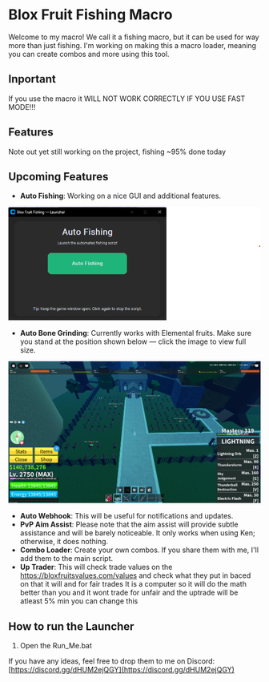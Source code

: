 # Blox Fruit Fishing Macro

Welcome to my macro! We call it a fishing macro, but it can be used for way more than just fishing. I'm working on making this a macro loader, meaning you can create combos and more using this tool.

## Inportant

If you use the macro it WILL NOT WORK CORRECTLY IF YOU USE FAST MODE!!!

## Features

Note out yet still working on the project, fishing ~95% done today

## Upcoming Features

- **Auto Fishing**: Working on a nice GUI and additional features.

[![Fish ReadMe](Images/Readme/FISHREADME.png)](Images/Readme/FISHREADME.png)

- **Auto Bone Grinding**: Currently works with Elemental fruits. Make sure you stand at the position shown below — click the image to view full size.

[![Bones ReadMe](Images/Readme/Bones_ReadMe.png)](Images/Readme/Bones_ReadMe.png)

- **Auto Webhook**: This will be useful for notifications and updates.
- **PvP Aim Assist**: Please note that the aim assist will provide subtle assistance and will be barely noticeable. It only works when using Ken; otherwise, it does nothing.
- **Combo Loader**: Create your own combos. If you share them with me, I'll add them to the main script.
- **Up Trader**: This will check trade values on the <https://bloxfruitsvalues.com/values> and check what they put in baced on that it will and for fair trades It is a computer so it will do the math better than you and it wont trade for unfair and the uptrade will be atleast 5% min you can change this

## How to run the Launcher

1. Open the Run_Me.bat

If you have any ideas, feel free to drop them to me on Discord: [https://discord.gg/dHUM2ejQGY](https://discord.gg/dHUM2ejQGY)

